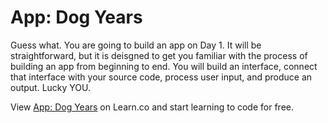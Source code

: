 # App: Dog Years

Guess what.  You are going to build an app on Day 1.  It will be straightforward, but it is deisgned to get you familiar with the process of building an app from beginning to end.  You will build an interface, connect that interface with your source code, process user input, and produce an output.  Lucky YOU.

<p data-visibility='hidden'>View <a href='https://learn.co/lessons/pc-dogYears-app' title='App: Dog Years'>App: Dog Years</a> on Learn.co and start learning to code for free.</p>
